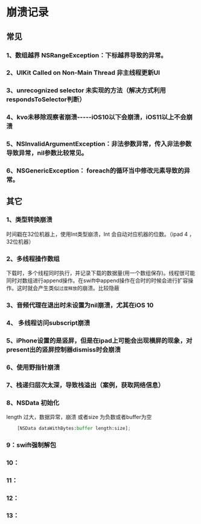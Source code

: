 
# 崩溃记录

## 常见
### 1、数组越界 NSRangeException：下标越界导致的异常。
### 2、UIKit Called on Non-Main Thread 非主线程更新UI
### 3、unrecognized selector 未实现的方法（解决方式利用respondsToSelector判断）
### 4、kvo未移除观察者崩溃-----iOS10以下会崩溃，iOS11以上不会崩溃
### 5、NSInvalidArgumentException：非法参数异常，传入非法参数导致异常，nil参数比较常见。
### 6、NSGenericException： foreach的循环当中修改元素导致的异常。


## 其它

### 1、类型转换崩溃
时间戳在32位机器上，使用Int类型崩溃，Int 会自动对应机器的位数。（ipad 4 ，32位机器）

### 2、多线程操作数组

下载时，多个线程同时执行，并记录下载的数据量(用一个数组保存)。线程很可能同时对数组进行append操作。在swift中append操作在合时的时候会进行扩容操作。这时就会产生类似`过度释放`的崩溃。比较隐蔽

### 3、音频代理在退出时未设置为nil崩溃，尤其在iOS 10

### 4、 多线程访问subscript崩溃

### 5、iPhone设置的是竖屏，但是在ipad上可能会出现横屏的现象，对present出的竖屏控制器dismiss时会崩溃

### 6、使用野指针崩溃

### 7、栈递归层次太深，导致栈溢出（案例，获取网络信息）

### 8、NSData 初始化
length 过大，数据异常，崩溃 或者size 为负数或者buffer为空
```python
    [NSData dataWithBytes:buffer length:size];
```

### 9：swift强制解包

### 10：

### 11：

### 12：

### 13：


